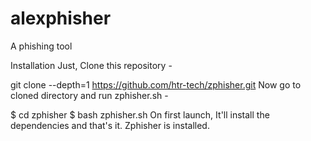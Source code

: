 # alexphisher
A phishing tool

Installation
Just, Clone this repository -

git clone --depth=1 https://github.com/htr-tech/zphisher.git
Now go to cloned directory and run zphisher.sh -

$ cd zphisher
$ bash zphisher.sh
On first launch, It'll install the dependencies and that's it. Zphisher is installed.
